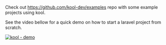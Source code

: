 Check out <a href="https://github.com/kool-dev/examples" target="_blank">https://github.com/kool-dev/examples</a> repo with some example projects using kool.

See the video bellow for a quick demo on how to start a laravel project from scratch.

<a href="https://www.youtube.com/watch?v=c4LonyQkFEI" target="_blank" title="Click to see full demo">
    <img src="https://user-images.githubusercontent.com/347400/87970968-fad10c80-ca9a-11ea-9bef-a88400b01f2c.png" alt="kool - demo" style="max-width:100%;">
</a>
